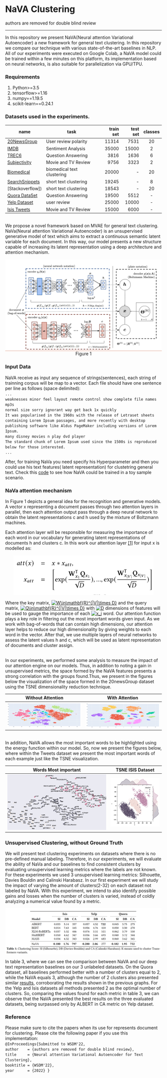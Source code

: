 #                          NaVA Clustering
authors are removed for double blind review 
***

In this repository we present NaVA(Neural attention Variational Autoencoder) a new framework for general text clustering. In this repository we compare our technique with various state-of-the-art baselines in NLP. All of our experiments were executed on Google Colab, a NaVA model could be trained within a few minutes on this platform, its implementation based on neural networks, is also suitable for parallelization via GPU/TPU.

### Requirements
1. Python>=3.5
2. tensorflow>=1.16
3. numpy==1.19.5
4. scikit-learn==0.24.1


###  Datasets used in the experiments. 

|name | task | train set | test set | classes  |
|----------	|------------------------------	|-----------:|----------:|:-----------:|
|[20NewsGroup]()  | User review polarity |11314 | 7531 | 20 |
|[IMDB]()  | Sentiment Analysis|35000 | 15000 |2  |
|[TREC6](https://www.cs.cornell.edu/people/pabo/movie-review-data/rt-polaritydata.tar.gz)| Question Answering  | 3816| 1636 |  6 |
|[Subjectivity]()  | Movie and TV Review | 9756 |  3323|  2|
|[Biomedical]()  | biomedical text clustering |20000| -| 20|
|[SearchSnippets]() | short text clustering | 19245 | - | 8 |
|[Stackoverflow])  | short text clustering | 18543| - | 20  |
|[Quora DataSet](http://cogcomp.org/Data/QA/QC/)  | Question Answering  | 19500 |5512 | -  |
|[Yelp Dataset]() |user review| 25000 | 10000| -| 
|[Isis Tweets]()  | Movie and TV Review |15000| 6000| - | 

\
We propose a novel framework based on MVAE for general text clustering. NaVa(Neural attention Variational Autoencoder) is an unsupervised generative model of text which aims to extract a continuous semantic latent variable for each document. In this way, our model presents a new structure capable of increasing its latent representation using a deep architecture and attention mechanism.

<p align="center">
<img align="center" src="https://github.com/NaVaClustering/Experiments/blob/main/figs/a.png">
  Figure 1
</p>

### Input Data
NaVA receive as input any sequence of strings(sentences), each string of trainning corpus will be map to a vector.
Each file should have one sentence per line as follows (space delimited): \
`...`\
`weaknesses minor feel layout remote control show complete file names mp3s`\
`normal size sorry ignorant way get back 1x quickly` \
`It was popularised in the 1960s with the release of Letraset sheets containing Lorem Ipsum passages, and more recently with desktop publishing software like Aldus PageMaker including versions of Lorem Ipsum.`\
`many disney movies n play dvd player` \
`The standard chunk of Lorem Ipsum used since the 1500s is reproduced below for those interested.`\
`...`


After, for training NaVa you need specify his Hyperparameter and then you could use his text features( latent representation) for clustetring general text. Check this [code](https://github.com/NaVaClustering/Experiments/blob/main/NaVA/NaVA_Example.ipynb) to see how NaVA could be trained in a toy sample scenario.


###  NaVa attention mechanism


In Figure 1  depicts a general idea for the recognition and generative models. A vector x representing a document passes through two attention layers in parallel, then each attention output pass through a deep neural network to obtain the latent representations c and h used by the mixture of Boltzmann machines.

Each attention layer will be responsible for measuring the importance of each word in our vocabulary for generating latent representations of documents h and clusters c. In this work our attention layer [[1]](https://arxiv.org/pdf/2006.00988.pdf) for input x is modelled as:

<p align="center">
<img class="center" src="https://github.com/NaVaClustering/Experiments/blob/main/figs/Screenshot%20from%202021-08-20%2013-50-59.png">
</p>

Where the key matrix, <a href="https://www.codecogs.com/eqnedit.php?latex=W\in\mathbf{R}^{|V|\times&space;D}" target="_blank"><img src="https://latex.codecogs.com/gif.latex?W\in\mathbf{R}^{|V|\times&space;D}" title="W\in\mathbf{R}^{|V|\times D}" /></a> and the query matrix, <a href="https://www.codecogs.com/eqnedit.php?latex=Q\in\mathbf{R}^{|V|\times&space;D}" target="_blank"><img src="https://latex.codecogs.com/gif.latex?Q\in\mathbf{R}^{|V|\times&space;D}" title="Q\in\mathbf{R}^{|V|\times D}" /></a> with <a href="https://www.codecogs.com/eqnedit.php?latex=D" target="_blank"><img src="https://latex.codecogs.com/gif.latex?D" title="D" /></a> dimensions of features will be used to gauge the importance of each <a href="https://www.codecogs.com/eqnedit.php?latex=x_i" target="_blank"><img src="https://latex.codecogs.com/gif.latex?x_i" title="x_i" /></a> word. Our attention function plays a key role in filtering out the most important words given input. As we work with bag-of-words that can contain high dimensions, our attention layer helps to reduce our high dimensionality by giving weights to each word in the vector. After that, we use multiple layers of neural networks to assess the latent values h and c, which will be used as latent representation of documents and cluster assign.

\
In our experiments, we performed some analysis to measure the impact of our attention engine on our models. Thus, in addition to noting a gain in unsupervised metrics, the space formed by the NaVA features presents a strong correlation with the groups found.Thus, we present in the figures below the visualization of the space formed in the 20newsGroup dataset using the TSNE dimensionality reduction technique. 

Without Attention| With Attention|
:-------------------------:|:-------------------------:|
![Figure 1 ](https://github.com/NaVaClustering/Experiments/blob/main/figs/newplot(4).png  "Title") |  ![Figure 1 ](https://github.com/NaVaClustering/Experiments/blob/main/figs/newplot(3).png  "Title")


\
In addition, NaVA allows the most important words to be highlighted using the energy function within our model. So, now we present the figures below, where within the Tweets dataset we present the most important words of each example just like the TSNE visualization.

Words Most important | TSNE ISIS Dataset|
:-------------------------:|:-------------------------:|
![Figure 1 ](https://github.com/NaVaClustering/Experiments/blob/main/figs/go2.png  "Title") |  ![Figure 1 ](https://github.com/NaVaClustering/Experiments/blob/main/figs/cluster_tw.png  "Title")


###  Unsupervised Clustering, without Ground Truth

We will present text clustering experiments on datasets where there is no pre-defined manual labeling. Therefore, in our experiments, we will evaluate the ability of NaVa and our baselines to find consistent clusters by evaluating unsupervised learning metrics where the labels are not known. For these experiments we used 3 unsupervised learning metrics: Silhouette, Davies Bouldin and Calinski Harabasz. In our first experiment we will study the impact of varying the amount of clusters(2-32) on each dataset not labeled by NaVA. With this experiment, we intend to also identify possible gains and losses when the number of clusters is varied, instead of coldly analyzing a numerical value found by a metric. 

<p align="center">
<img align="center" src="https://github.com/NaVaClustering/Experiments/blob/main/figs/table3.png">
</p>

In table 3, where we can see the comparison between NaVA and our deep text representation baselines on our 3 unlabeled datasets. On the Quora dataset, all baselines performed better with a number of clusters equal to 2, while the NaVA equals 3, although the number of 2 clusters also presented similar [results](https://github.com/NaVaClustering/Experiments/tree/main/NaVA/withoutLabels), corroborating the results shown in the previous graphs. For the Yelp and Isis datasets all methods presented 2 as the optimal number of clusters. So, comparing the values found for each metric in table 3, we can observe that the NaVA presented the best results on the three evaluated datasets, being surpassed only by ALBERT in CA metric on Yelp dataset.



### Reference

Please make sure to cite the papers when its use for represents document for clustering.
Please cite the following paper if you use this implementation:\
`@InProceedings{Submitted to WSDM'22,`\
  `author    = {authors are removed for double blind review},`\
  `title     = {Neural attention Variational Autoencoder for Text Clustering},`\
  `booktitle = {WSDM'22},`\
  `year      = {2022} }`
